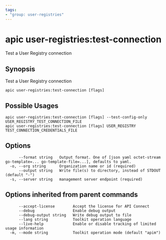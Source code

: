 ```yaml
---
tags:
- "group: user-registries"
---
```

# apic user-registries:test-connection

Test a User Registry connection

## Synopsis

Test a User Registry connection

```
apic user-registries:test-connection [flags]
```

## Possible Usages

```
apic user-registries:test-connection [flags] --test-config-only USER_REGISTRY_TEST_CONNECTION_FILE
apic user-registries:test-connection [flags] USER_REGISTRY TEST_CONNECTION_CREDENTIALS_FILE
```

## Options

```
      --format string   Output format. One of [json yaml octet-stream go-template=... go-template-file=...], defaults to yaml.
  -o, --org string      Organization name or id (required)
      --output string   Write file(s) to directory, instead of STDOUT (default "-")
  -s, --server string   management server endpoint (required)
```

## Options inherited from parent commands

```
      --accept-license        Accept the license for API Connect
      --debug                 Enable debug output
      --debug-output string   Write debug output to file
      --lang string           Toolkit operation language
      --live-help             Enable or disable tracking of limited usage information
  -m, --mode string           Toolkit operation mode (default "apim")
```
